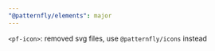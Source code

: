 ```yaml
---
"@patternfly/elements": major
---
```

`<pf-icon>`: removed svg files, use `@patternfly/icons` instead
